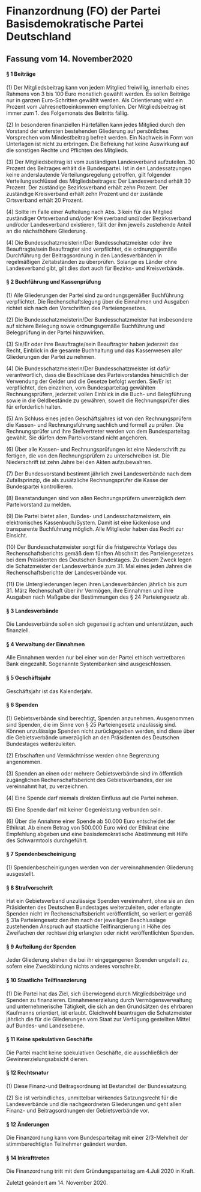 # Finanzordnung (FO) der Partei Basisdemokratische Partei Deutschland
## Fassung vom 14. November2020

#### § 1 Beiträge

(1) Der Mitgliedsbeitrag kann von jedem Mitglied freiwillig, innerhalb eines Rahmens von 3 bis 100 Euro 
monatlich gewählt werden. Es sollen Beiträge nur in ganzen Euro-Schritten gewählt werden. Als Orientierung 
wird ein Prozent vom Jahresnettoeinkommen empfohlen. Der Mitgliedsbeitrag ist immer zum 1. des Folgemonats 
des Beitritts fällig.

(2) In besonderen finanziellen Härtefällen kann jedes Mitglied durch den Vorstand der untersten bestehenden 
Gliederung auf persönliches Vorsprechen vom Mindestbeitrag befreit werden. Ein Nachweis in Form von 
Unterlagen ist nicht zu erbringen. Die Befreiung hat keine Auswirkung auf die sonstigen Rechte und 
Pflichten des Mitglieds.

(3) Der Mitgliedsbeitrag ist vom zuständigen Landesverband aufzuteilen. 30 Prozent des Beitrages erhält 
die Bundespartei. Ist in den Landessatzungen keine anderslautende Verteilungsregelung getroffen, gilt 
folgender Verteilungsschlüssel des Mitgliedsbeitrages: Der Landesverband erhält 30 Prozent. Der 
zuständige Bezirksverband erhält zehn Prozent. Der zuständige Kreisverband erhält zehn Prozent und 
der zustände Ortsverband erhält 20 Prozent.

(4) Sollte im Falle einer Aufteilung nach Abs. 3 kein für das Mitglied zuständiger Ortsverband und/oder 
Kreisverband und/oder Bezirksverband und/oder Landesverband existieren, fällt der ihm jeweils zustehende 
Anteil an die nächsthöhere Gliederung.

(4) Die Bundesschatzmeisterin/Der Bundesschatzmeister oder ihre Beauftragte/sein Beauftragter sind 
verpflichtet, die ordnungsgemäße Durchführung der Beitragsordnung in den Landesverbänden in regelmäßigen 
Zeitabständen zu überprüfen. Solange es Länder ohne Landesverband gibt, gilt dies dort auch für Bezirks- 
und Kreisverbände.

#### § 2 Buchführung und Kassenprüfung

(1) Alle Gliederungen der Partei sind zu ordnungsgemäßer Buchführung verpflichtet. Die Rechenschaftslegung 
über die Einnahmen und Ausgaben richtet sich nach den Vorschriften des Parteiengesetzes.

(2) Die Bundesschatzmeisterin/Der Bundesschatzmeister hat insbesondere auf sichere Belegung sowie 
ordnungsgemäße Buchführung und Belegprüfung in der Partei hinzuwirken.

(3) Sie/Er oder ihre Beauftragte/sein Beauftragter haben jederzeit das Recht, Einblick in die gesamte 
Buchhaltung und das Kassenwesen aller Gliederungen der Partei zu nehmen.

(4) Die Bundesschatzmeisterin/Der Bundesschatzmeister ist dafür verantwortlich, dass die Beschlüsse des 
Parteivorstandes hinsichtlich der Verwendung der Gelder und die Gesetze befolgt werden. Sie/Er ist 
verpflichtet, den einzelnen, vom Bundesparteitag gewählten Rechnungsprüfern, jederzeit vollen Einblick 
in die Buch- und Belegführung sowie in die Geldbestände zu gewähren, soweit die Rechnungsprüfer dies 
für erforderlich halten.

(5) Am Schluss eines jeden Geschäftsjahres ist von den Rechnungsprüfern die Kassen- und Rechnungsführung 
sachlich und formell zu prüfen. Die Rechnungsprüfer und ihre Stellvertreter werden von dem Bundesparteitag 
gewählt. Sie dürfen dem Parteivorstand nicht angehören.

(6) Über alle Kassen- und Rechnungsprüfungen ist eine Niederschrift zu fertigen, die von den 
Rechnungsprüfern zu unterschreiben ist. Die Niederschrift ist zehn Jahre bei den Akten aufzubewahren.

(7) Der Bundesvorstand bestimmt jährlich zwei Landesverbände nach dem Zufallsprinzip, die als 
zusätzliche Rechnungsprüfer die Kasse der Bundespartei kontrollieren.

(8) Beanstandungen sind von allen Rechnungsprüfern unverzüglich dem Parteivorstand zu melden.

(9) Die Partei bietet allen, Bundes- und Landesschatzmeistern, ein elektronisches Kassenbuch/System. 
Damit ist eine lückenlose und transparente Buchführung möglich. Alle Mitglieder haben das Recht zur Einsicht.

(10) Der Bundesschatzmeister sorgt für die fristgerechte Vorlage des Rechenschaftsberichts gemäß dem 
fünften Abschnitt des Parteiengesetzes bei dem Präsidenten des Deutschen Bundestages. Zu diesem Zweck 
legen die Schatzmeister der Landesverbände zum 31. Mai eines jeden Jahres die Rechenschaftsberichte 
der Landesverbände vor.

(11) Die Untergliederungen legen ihren Landesverbänden jährlich bis zum 31. März Rechenschaft über 
ihr Vermögen, ihre Einnahmen und ihre Ausgaben nach Maßgabe der Bestimmungen des § 24 Parteiengesetz ab.

#### § 3 Landesverbände

Die Landesverbände sollen sich gegenseitig achten und unterstützen, auch finanziell.

#### § 4 Verwaltung der Einnahmen

Alle Einnahmen werden nur bei einer von der Partei ethisch vertretbaren Bank eingezahlt. Sogenannte 
Systembanken sind ausgeschlossen.

#### § 5 Geschäftsjahr

Geschäftsjahr ist das Kalenderjahr.

#### § 6 Spenden

(1) Gebietsverbände sind berechtigt, Spenden anzunehmen. Ausgenommen sind Spenden, die im Sinne von § 25 
Parteiengesetz unzulässig sind. Können unzulässige Spenden nicht zurückgegeben werden, sind diese über 
die Gebietsverbände unverzüglich an den Präsidenten des Deutschen Bundestages weiterzuleiten.

(2) Erbschaften und Vermächtnisse werden ohne Begrenzung angenommen.

(3) Spenden an einen oder mehrere Gebietsverbände sind im öffentlich zugänglichen Rechenschaftsbericht 
des Gebietsverbandes, der sie vereinnahmt hat, zu verzeichnen.

(4) Eine Spende darf niemals direkten Einfluss auf die Partei nehmen.

(5) Eine Spende darf mit keiner Gegenleistung verbunden sein.

(6) Über die Annahme einer Spende ab 50.000 Euro entscheidet der Ethikrat. Ab einem Betrag von 500.000 
Euro wird der Ethikrat eine Empfehlung abgeben und eine basisdemokratische Abstimmung mit Hilfe des 
Schwarmtools durchgeführt.

#### § 7 Spendenbescheinigung

(1) Spendenbescheinigungen werden von der vereinnahmenden Gliederung ausgestellt.

#### § 8 Strafvorschrift

Hat ein Gebietsverband unzulässige Spenden vereinnahmt, ohne sie an den Präsidenten des Deutschen 
Bundestages weiterzuleiten, oder erlangte Spenden nicht im Rechenschaftsbericht veröffentlicht, so 
verliert er gemäß § 31a Parteiengesetz den ihm nach der jeweiligen Beschlusslage zustehenden Anspruch 
auf staatliche Teilfinanzierung in Höhe des Zweifachen der rechtswidrig erlangten oder nicht 
veröffentlichten Spenden.

#### § 9 Aufteilung der Spenden

Jeder Gliederung stehen die bei ihr eingegangenen Spenden ungeteilt zu, sofern eine Zweckbindung 
nichts anderes vorschreibt.

#### § 10 Staatliche Teilfinanzierung

(1) Die Partei hat das Ziel, sich überwiegend durch Mitgliedsbeiträge und Spenden zu finanzieren. 
Einnahmenerzielung durch Vermögensverwaltung und unternehmerische Tätigkeit, die sich an den 
Grundsätzen des ehrbaren Kaufmanns orientiert, ist erlaubt. Gleichwohl beantragen die Schatzmeister 
jährlich die für die Gliederungen vom Staat zur Verfügung gestellten Mittel auf Bundes- und Landesebene.

#### § 11 Keine spekulativen Geschäfte

Die Partei macht keine spekulativen Geschäfte, die ausschließlich der Gewinnerzielungsabsicht dienen.

#### § 12 Rechtsnatur

(1) Diese Finanz-und Beitragsordnung ist Bestandteil der Bundessatzung.

(2) Sie ist verbindliches, unmittelbar wirkendes Satzungsrecht für die Landesverbände und die 
nachgeordneten Gliederungen und geht allen Finanz- und Beitragsordnungen der Gebietsverbände vor.

#### § 12 Änderungen

Die Finanzordnung kann vom Bundesparteitag mit einer 2/3-Mehrheit der stimmberechtigten Teilnehmer 
geändert werden.

#### § 14 Inkrafttreten

Die Finanzordnung tritt mit dem Gründungsparteitag am 4.Juli 2020 in Kraft.

Zuletzt geändert am 14. November 2020.
